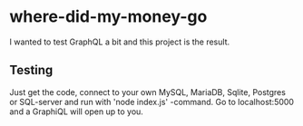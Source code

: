 # where-did-my-money-go

I wanted to test GraphQL a bit and this project is the result. 

## Testing 
Just get the code, connect to your own MySQL, MariaDB, Sqlite, Postgres or SQL-server and run with 'node index.js' -command.
Go to localhost:5000 and a GraphiQL will open up to you.
